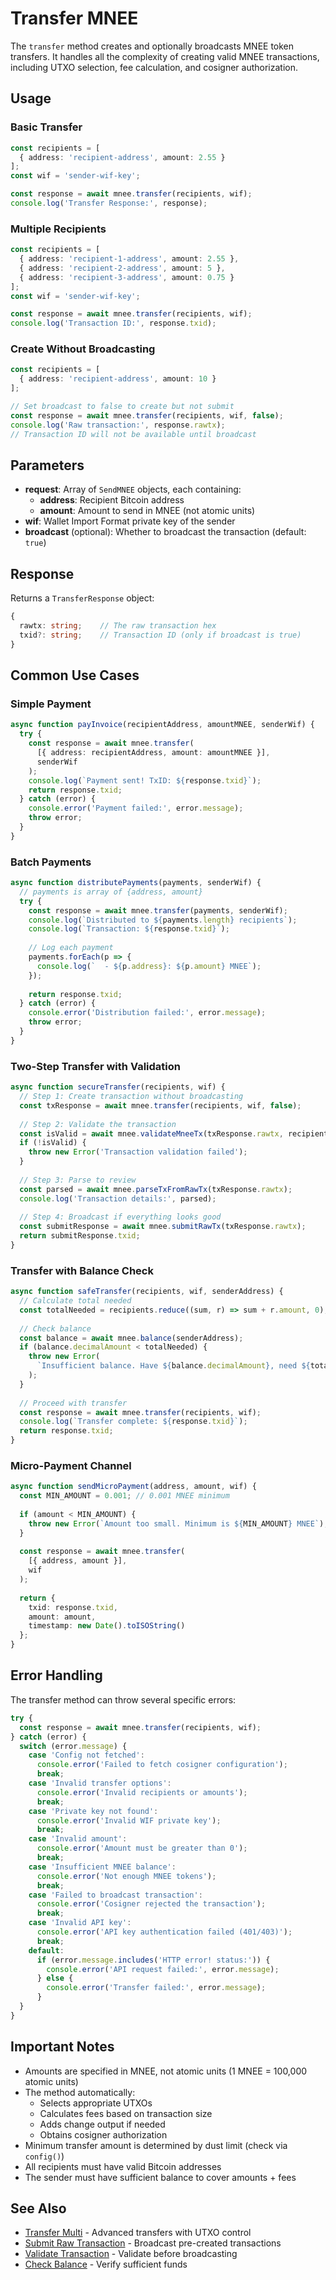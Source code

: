 # Transfer MNEE

The `transfer` method creates and optionally broadcasts MNEE token transfers. It handles all the complexity of creating valid MNEE transactions, including UTXO selection, fee calculation, and cosigner authorization.

## Usage

### Basic Transfer

```typescript
const recipients = [
  { address: 'recipient-address', amount: 2.55 }
];
const wif = 'sender-wif-key';

const response = await mnee.transfer(recipients, wif);
console.log('Transfer Response:', response);
```

### Multiple Recipients

```typescript
const recipients = [
  { address: 'recipient-1-address', amount: 2.55 },
  { address: 'recipient-2-address', amount: 5 },
  { address: 'recipient-3-address', amount: 0.75 }
];
const wif = 'sender-wif-key';

const response = await mnee.transfer(recipients, wif);
console.log('Transaction ID:', response.txid);
```

### Create Without Broadcasting

```typescript
const recipients = [
  { address: 'recipient-address', amount: 10 }
];

// Set broadcast to false to create but not submit
const response = await mnee.transfer(recipients, wif, false);
console.log('Raw transaction:', response.rawtx);
// Transaction ID will not be available until broadcast
```

## Parameters

- **request**: Array of `SendMNEE` objects, each containing:
  - **address**: Recipient Bitcoin address
  - **amount**: Amount to send in MNEE (not atomic units)
- **wif**: Wallet Import Format private key of the sender
- **broadcast** (optional): Whether to broadcast the transaction (default: `true`)

## Response

Returns a `TransferResponse` object:

```typescript
{
  rawtx: string;    // The raw transaction hex
  txid?: string;    // Transaction ID (only if broadcast is true)
}
```

## Common Use Cases

### Simple Payment

```typescript
async function payInvoice(recipientAddress, amountMNEE, senderWif) {
  try {
    const response = await mnee.transfer(
      [{ address: recipientAddress, amount: amountMNEE }],
      senderWif
    );
    console.log(`Payment sent! TxID: ${response.txid}`);
    return response.txid;
  } catch (error) {
    console.error('Payment failed:', error.message);
    throw error;
  }
}
```

### Batch Payments

```typescript
async function distributePayments(payments, senderWif) {
  // payments is array of {address, amount}
  try {
    const response = await mnee.transfer(payments, senderWif);
    console.log(`Distributed to ${payments.length} recipients`);
    console.log(`Transaction: ${response.txid}`);
    
    // Log each payment
    payments.forEach(p => {
      console.log(`  - ${p.address}: ${p.amount} MNEE`);
    });
    
    return response.txid;
  } catch (error) {
    console.error('Distribution failed:', error.message);
    throw error;
  }
}
```

### Two-Step Transfer with Validation

```typescript
async function secureTransfer(recipients, wif) {
  // Step 1: Create transaction without broadcasting
  const txResponse = await mnee.transfer(recipients, wif, false);
  
  // Step 2: Validate the transaction
  const isValid = await mnee.validateMneeTx(txResponse.rawtx, recipients);
  if (!isValid) {
    throw new Error('Transaction validation failed');
  }
  
  // Step 3: Parse to review
  const parsed = await mnee.parseTxFromRawTx(txResponse.rawtx);
  console.log('Transaction details:', parsed);
  
  // Step 4: Broadcast if everything looks good
  const submitResponse = await mnee.submitRawTx(txResponse.rawtx);
  return submitResponse.txid;
}
```

### Transfer with Balance Check

```typescript
async function safeTransfer(recipients, wif, senderAddress) {
  // Calculate total needed
  const totalNeeded = recipients.reduce((sum, r) => sum + r.amount, 0);
  
  // Check balance
  const balance = await mnee.balance(senderAddress);
  if (balance.decimalAmount < totalNeeded) {
    throw new Error(
      `Insufficient balance. Have ${balance.decimalAmount}, need ${totalNeeded} MNEE`
    );
  }
  
  // Proceed with transfer
  const response = await mnee.transfer(recipients, wif);
  console.log(`Transfer complete: ${response.txid}`);
  return response.txid;
}
```

### Micro-Payment Channel

```typescript
async function sendMicroPayment(address, amount, wif) {
  const MIN_AMOUNT = 0.001; // 0.001 MNEE minimum
  
  if (amount < MIN_AMOUNT) {
    throw new Error(`Amount too small. Minimum is ${MIN_AMOUNT} MNEE`);
  }
  
  const response = await mnee.transfer(
    [{ address, amount }],
    wif
  );
  
  return {
    txid: response.txid,
    amount: amount,
    timestamp: new Date().toISOString()
  };
}
```

## Error Handling

The transfer method can throw several specific errors:

```typescript
try {
  const response = await mnee.transfer(recipients, wif);
} catch (error) {
  switch (error.message) {
    case 'Config not fetched':
      console.error('Failed to fetch cosigner configuration');
      break;
    case 'Invalid transfer options':
      console.error('Invalid recipients or amounts');
      break;
    case 'Private key not found':
      console.error('Invalid WIF private key');
      break;
    case 'Invalid amount':
      console.error('Amount must be greater than 0');
      break;
    case 'Insufficient MNEE balance':
      console.error('Not enough MNEE tokens');
      break;
    case 'Failed to broadcast transaction':
      console.error('Cosigner rejected the transaction');
      break;
    case 'Invalid API key':
      console.error('API key authentication failed (401/403)');
      break;
    default:
      if (error.message.includes('HTTP error! status:')) {
        console.error('API request failed:', error.message);
      } else {
        console.error('Transfer failed:', error.message);
      }
  }
}
```

## Important Notes

- Amounts are specified in MNEE, not atomic units (1 MNEE = 100,000 atomic units)
- The method automatically:
  - Selects appropriate UTXOs
  - Calculates fees based on transaction size
  - Adds change output if needed
  - Obtains cosigner authorization
- Minimum transfer amount is determined by dust limit (check via `config()`)
- All recipients must have valid Bitcoin addresses
- The sender must have sufficient balance to cover amounts + fees

## See Also

- [Transfer Multi](./transferMulti.md) - Advanced transfers with UTXO control
- [Submit Raw Transaction](./submitRawTx.md) - Broadcast pre-created transactions
- [Validate Transaction](./validateMneeTx.md) - Validate before broadcasting
- [Check Balance](./balance.md) - Verify sufficient funds